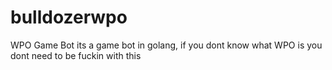 # bulldozerwpo
WPO Game Bot
its a game bot in golang, if you dont know what WPO is you dont need to be fuckin with this 
